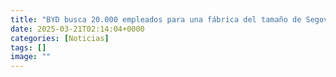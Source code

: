 ```yaml
---
title: "BYD busca 20.000 empleados para una fábrica del tamaño de Segovia con la que competir con Elon Musk"
date: 2025-03-21T02:14:04+0000
categories: [Noticias]
tags: []
image: ""
---
```



    